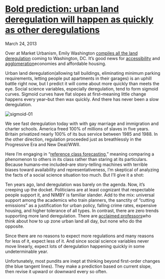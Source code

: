 # [Bold prediction: urban land deregulation will happen as quickly as other deregulations](/2013/03/24/market-urbanism-in-d-c/ "Bold prediction: urban land deregulation will happen as quickly as other deregulations")

March 24, 2013

Over at Market Urbanism, Emily Washington [compiles all the land deregulation](http://marketurbanism.com/2013/03/07/many-market-urbanist-elements-in-dcs-zoning-rewrite/) coming to Washington, DC. It’s good news for [accessibility](http://www.vtpi.org/access.pdf) and [agglomeration](http://en.wikipedia.org/wiki/Economies_of_agglomeration)economies and affordable housing.

Urban land deregulation(allowing tall buildings, eliminating minimum parking requirements, letting people put apartments in their garages) is an uphill battle right now, but I predict it will come about more quickly than meets the eye. Social science variables, especially deregulation, tend to form sigmoid curves. Sigmoid curves have flat slopes at first–meaning little change happens every year–but then wax quickly. And there has never been a slow deregulation.

![sigmoid-01](http://priceroads.com/wp-content/uploads/2013/03/sigmoid-01.jpg)

We see fast deregulation today with with gay marriage and immigration and charter schools. America freed 100% of millions of slaves in five years. Britain privatized nearly 100% of its bus service between 1985 and 1988. In the other direction, regulation proceeded just as breathlessly in the Progressive Era and New Deal/WWII.

Here I’m engaging in “[reference class forecasting](http://en.wikipedia.org/wiki/Reference_class_forecasting),” meaning comparing a phenomenon to others in its class rather than staring at its particulars. Because humans–me included–are story-telling machines with terrible biases toward availability and representativeness, I’m skeptical of analyzing the facts of a social science situation too much. But I’ll give it a shot:

Ten years ago, land deregulation was barely on the agenda. Now, it’s creeping up the docket. Politicians are at least cognizant that respectable people support it, and NIMBY is familiar slander. Add to the mix: universal support among the academics who train planners, the sanctity of “cutting emissions” as a justification for urban policy, falling crime rates, expensive housing, and higher tolerance of all types. In contrast, there are zero trends supporting more land deregulation. There are [acclaimed professors](http://www.law.gmu.edu/faculty/directory/fulltime/schleicher_david)who think about how to up zone urban land all day, but none who do the opposite.

Since there are no reasons to expect more regulations and many reasons for less of it, expect less of it. And since social science variables never move linearly, expect lots of deregulation happening quickly in some undeterminable year.

Unfortunately, most pundits are inept at thinking beyond first-order changes (the blue tangent lines). They make a prediction based on current slope, then revise it upward or downward every so often.
